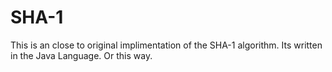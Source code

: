 # SHA-1
This is an close to original implimentation of the SHA-1 algorithm. Its written in the Java Language.
Or this way.